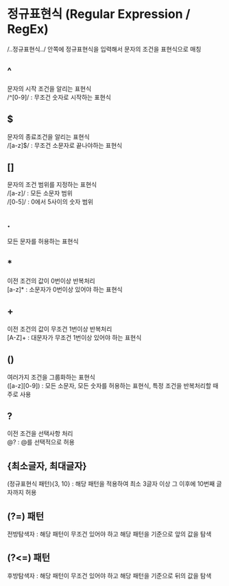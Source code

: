 # 정규표현식 (Regular Expression / RegEx)

/..정규표현식../ 안쪽에 정규표현식을 입력해서 문자의 조건을 표현식으로 매칭

## ^

문자의 시작 조건을 알리는 표현식  
/^[0-9]/ : 무조건 숫자로 시작하는 표현식

## $

문자의 종료조건을 알리는 표현식  
/[a-z]$/ : 무조건 소문자로 끝나야하는 표현식

## []

문자의 조건 범위를 지정하는 표현식  
/[a-z]/ : 모든 소문자 범위  
/[0-5]/ : 0에서 5사이의 숫자 범위

## .

모든 문자를 허용하는 표현식

## \*

이전 조건의 값이 0번이상 반복처리  
[a-z]\* : 소문자가 0번이상 있어야 하는 표현식

## +

이전 조건의 값이 무조건 1번이상 반복처리  
[A-Z]+ : 대문자가 무조건 1번이상 있어야 하는 표현식

## ()

여러가지 조건을 그룹화하는 표현식  
([a-z][0-9]) : 모든 소문자, 모든 숫자를 허용하는 표현식, 특정 조건을 반복처리할 때 주로 사용

## ?

이전 조건을 선택사항 처리  
@? : @를 선택적으로 허용

## {최소글자, 최대글자}

(정규표현식 패턴){3, 10} : 해당 패턴을 적용하여 최소 3글자 이상 그 이후에 10번째 글자까지 허용

## (?=) 패턴

전방탐색자 : 해당 패턴이 무조건 있어야 하고 해당 패턴을 기준으로 앞의 값을 탐색

## (?<=) 패턴

후방탐색자 : 해당 패턴이 무조건 있어야 하고 해당 패턴을 기준으로 뒤의 값을 탐색
